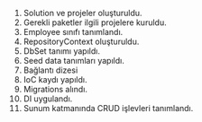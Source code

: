 1. Solution ve projeler oluşturuldu.
2. Gerekli paketler ilgili projelere kuruldu.
3. Employee sınıfı tanımlandı.
4. RepositoryContext oluşturuldu.
5. DbSet<Employee> tanımı yapıldı.
6. Seed data tanımları yapıldı.
7. Bağlantı dizesi 
6. IoC kaydı yapıldı.
7. Migrations alındı.
8. DI uygulandı.
9. Sunum katmanında CRUD işlevleri tanımlandı.